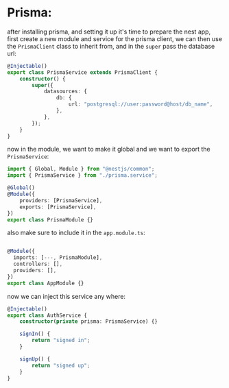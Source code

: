 <!-- @format -->

# Prisma:

after installing prisma, and setting it up it's time to prepare the nest app, first create a new module and service for the prisma client, we can then use the `PrismaClient` class to inherit from, and in the `super` pass the database url:

```typescript
@Injectable()
export class PrismaService extends PrismaClient {
	constructor() {
		super({
			datasources: {
				db: {
					url: "postgresql://user:password@host/db_name",
				},
			},
		});
	}
}
```

now in the module, we want to make it global and we want to export the `PrismaService`:

```typescript
import { Global, Module } from "@nestjs/common";
import { PrismaService } from "./prisma.service";

@Global()
@Module({
	providers: [PrismaService],
	exports: [PrismaService],
})
export class PrismaModule {}
```

also make sure to include it in the `app.module.ts`:

```typescript

@Module({
  imports: [---, PrismaModule],
  controllers: [],
  providers: [],
})
export class AppModule {}
```

now we can inject this service any where:

```typescript
@Injectable()
export class AuthService {
	constructor(private prisma: PrismaService) {}

	signIn() {
		return "signed in";
	}

	signUp() {
		return "signed up";
	}
}
```
